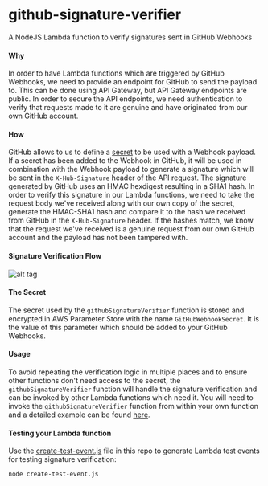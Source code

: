 # github-signature-verifier
A NodeJS Lambda function to verify signatures sent in GitHub Webhooks


#### Why
In order to have Lambda functions which are triggered by GitHub Webhooks, we need to provide an endpoint for GitHub to send the payload to.
This can be done using API Gateway, but API Gateway endpoints are public.
In order to secure the API endpoints, we need authentication to verify that requests made to it are genuine and have originated from our own GitHub account.

#### How
GitHub allows to us to define a [secret](https://developer.github.com/webhooks/securing/) to be used with a Webhook payload.
If a secret has been added to the Webhook in GitHub, it will be used in combination with the Webhook payload to generate a signature which will be sent in the `X-Hub-Signature` header of the API request. The signature generated by GitHub uses an HMAC hexdigest resulting in a SHA1 hash.
In order to verify this signature in our Lambda functions, we need to take the request body we've received along with our own copy of the secret, generate the HMAC-SHA1 hash and compare it to the hash we received from GitHub in the `X-Hub-Signature` header. If the hashes match, we know that the request we've received is a genuine request from our own GitHub account and the payload has not been tampered with.

#### Signature Verification Flow
![alt tag](https://github.com/antonosmond/github-signature-verifier/blob/master/GitHubSignatureVerificationFlow.png)

#### The Secret
The secret used by the `githubSignatureVerifier` function is stored and encrypted in AWS Parameter Store with the name `GitHubWebhookSecret`. It is the value of this parameter which should be added to your GitHub Webhooks.

#### Usage
To avoid repeating the verification logic in multiple places and to ensure other functions don't need access to the secret, the `githubSignatureVerifier` function will handle the signature verification and can be invoked by other Lambda functions which need it. You will need to invoke the `githubSignatureVerifier` function from within your own function and a detailed example can be found [here](src/example.js).

#### Testing your Lambda function
Use the [create-test-event.js](src/create-test-event.js) file in this repo to generate Lambda test events for testing signature verification:
```sh
node create-test-event.js
```
